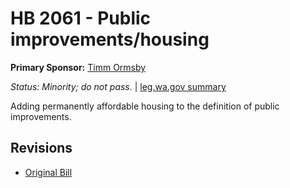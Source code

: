 # HB 2061 - Public improvements/housing
**Primary Sponsor:** [Timm Ormsby](/person/leg/timm.ormsby.md)

*Status: Minority; do not pass.* | [leg.wa.gov summary](https://app.leg.wa.gov/billsummary?BillNumber=2061&Year=2021)

Adding permanently affordable housing to the definition of public improvements.

## Revisions
* [Original Bill](1/)